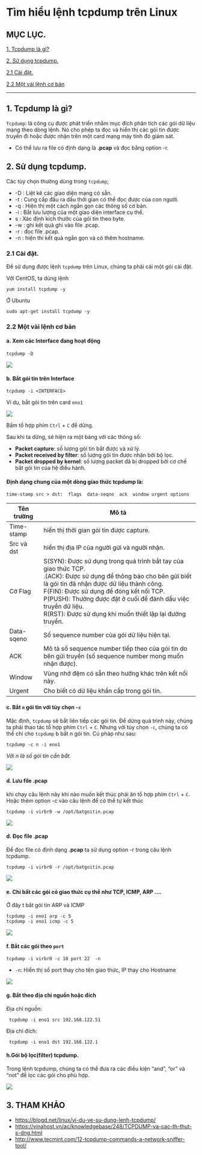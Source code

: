 # Tìm hiểu lệnh tcpdump trên Linux
## MỤC LỤC.

[1. Tcpdump là gì? ](#1)

[2. Sử dụng tcpdump.](#2)

[2.1 Cài đặt.](#2.1)


[2.2 Một vài lệnh cơ bản](#2.2)

----- 

<a name="1"></a>
## 1. Tcpdump là gì? 

`Tcpdump`: là công cụ được phát triển nhằm mục đích phân tích các gói dữ liệu mạng theo dòng lệnh.
Nó cho phép ta đọc và hiển thị các gói tin được truyền đi hoặc được nhận trên một card mạng máy tính đó giám sát.
- Có thể lưu ra file có định dạng là **.pcap** và đọc bằng option -r.

<a name="2"></a>
## 2. Sử dụng tcpdump.
Các tùy chọn thường dùng trong `tcpdump`;
- -D : Liệt kê các giao diện mạng có sẵn.
- -t : Cung cấp đầu ra dấu thời gian có thể đọc được của con người.
- -q : Hiện thị một cách ngắn gọn các thông số cơ bản.
- -i : Bắt lưu lượng của một giao diện interface cụ thể.
- s : Xác định kích thước của gói tin theo byte.
- -w : ghi kết quả ghi vào file .pcap.
- -r : đọc file .pcap.
- -n : hiện thi kết quả ngắn gọn và có thêm hostname.

<a name="2.1"></a>
### 2.1 Cài đặt.

Để sử dụng được lệnh `tcpdump` trên Linux, chúng ta phải cài một gói cài đặt.

Với CentOS, ta dùng lệnh


```
yum install tcpdump -y
```
Ở Ubuntu
```
sudo apt-get install tcpdump -y
```

<a name="2.2"></a>
### 2.2 Một vài lệnh cơ bản

#### a. Xem các Interface đang hoạt động

```
tcpdump -D
```
![](anhtcp/anh1.png)
#### b. Bắt gói tin trên Interface

```
tcpdump -i <INTERFACE>
```

Ví dụ, bắt gói tin trên card `eno1`

![](anhtcp/anh2.png)

Bấm tổ hợp phím `Ctrl` + `C` để dừng.

Sau khi ta dừng, sẽ hiện ra một bảng với các thông số:

- **Packet capture**: số lượng gói tin bắt được và xử lý.
- **Packet received by filter**: số lượng gói tin được nhận bởi bộ lọc.
- **Packet dropped by kernel**: số lượng packet đã bị dropped bởi cơ chế bắt gói tin của hệ điều hành.

#### Định dạng chung của một dòng giao thức tcpdump là:

```
time-stamp src > dst:  flags  data-seqno  ack  window urgent options
```

Tên trường | Mô tả |
--- | --- |
Time-stamp | hiển thị thời gian gói tin được capture. |
Src và dst | hiển thị địa IP của người gửi và người nhận. |
Cờ Flag| S(SYN):  Được sử dụng trong quá trình bắt tay của giao thức TCP.</br>.(ACK):  Được sử dụng để thông báo cho bên gửi biết là gói tin đã nhận được dữ liệu thành công.</br>F(FIN): Được sử dụng để đóng kết nối TCP.</br>P(PUSH): Thường được đặt ở cuối để đánh dấu việc truyền dữ liệu.</br>R(RST): Được sử dụng khi muốn thiết lập lại đường truyền. |
Data-sqeno | Số sequence number của gói dữ liệu hiện tại. |
ACK | Mô tả số sequence number tiếp theo của gói tin do bên gửi truyền (số sequence number mong muốn nhận được). |
Window | Vùng nhớ đệm có sẵn theo hướng khác trên kết nối này. |
Urgent | Cho biết có dữ liệu khẩn cấp trong gói tin. |

#### c. Bắt `n` gói tin với tùy chọn `-c`

Mặc định, `tcpdump` sẽ bắt liên tiếp các gói tin. Để dừng quá trình này, chúng ta phải thao tác tổ hợp phím `Ctrl` + `C`.
Nhưng với tùy chọn `-c`, chúng ta có thể chỉ cho `tcpdump` b bắt n gói tin. Cú pháp như sau:

```
tcpdump -c n -i eno1
```

*Với n là số gói tin cần bắt.*

![](anhtcp/anh3.png)

#### d. Lưu file .pcap 

khi chạy câu lệnh này khi nào muốn kết thúc phải ân tổ hợp phím `Ctrl` + `C`. Hoặc thêm option -c vào câu lệnh để có thể tự kết thúc
```
tcpdump -i virbr0 -w /opt/batgoitin.pcap
```
![](anhtcp/anh4.png)



#### d. Đọc file .pcap

Để đọc file có định dạng **.pcap** ta sử dụng option -r trong câu lệnh tcpdump.
```
tcpdump -i virbr0 -r /opt/batgoitin.pcap
```

![](anhtcp/anh5.png)

#### e. Chỉ bắt các gói có giao thức cụ thể như TCP, ICMP, ARP ....
Ở đây t bắt gói tin ARP và ICMP

```
tcpdump -i eno1 arp -c 5
tcpdump -i eno1 icmp -c 5
```

![](anhtcp/anh6.png)


#### f. Bắt các gói theo `port`


```
tcpdump -i virbr0 -c 10 port 22  -n
```

- `-n`: Hiển thị số port thay cho tên giao thức, IP thay cho Hostname

![](anhtcp/anh7.png)

#### g. Bắt theo địa chỉ nguồn hoặc đích

Địa chỉ nguồn: 

```
 tcpdump -i eno1 src 192.168.122.51
```

Địa chỉ đích: 

```
 tcpdump -i eno1 dst 192.168.122.1
```

#### h.Gói bộ lọc(filter) tcpdump.
Trong lệnh tcpdump, chúng ta có thể đưa ra các điều kiện “and”, “or” và “not” để lọc các gói cho phù hợp.

![](anhtcp/anh8.png)
## 3. THAM KHẢO

- https://blogd.net/linux/vi-du-ve-su-dung-lenh-tcpdump/
- https://vinahost.vn/ac/knowledgebase/248/TCPDUMP-va-cac-th-thut-s-dng.html
- http://www.tecmint.com/12-tcpdump-commands-a-network-sniffer-tool/